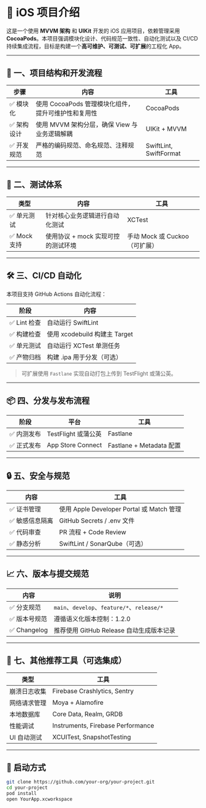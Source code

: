 # 📱 iOS 项目介绍

这是一个使用 **MVVM 架构** 和 **UIKit** 开发的 iOS 应用项目，依赖管理采用 **CocoaPods**。本项目强调模块化设计、代码规范一致性、自动化测试以及 CI/CD 持续集成流程，目标是构建一个**高可维护、可测试、可扩展**的工程化 App。

---

## 🧩 一、项目结构和开发流程

| 步骤 | 内容 | 工具 |
|------|------|------|
| ✅ 模块化 | 使用 CocoaPods 管理模块化组件，提升可维护性和复用性 | CocoaPods |
| ✅ 架构设计 | 使用 MVVM 架构分层，确保 View 与业务逻辑解耦 | UIKit + MVVM |
| ✅ 开发规范 | 严格的编码规范、命名规范、注释规范 | SwiftLint, SwiftFormat |

---

## 🧪 二、测试体系

| 类型 | 内容 | 工具 |
|------|------|------|
| ✅ 单元测试 | 针对核心业务逻辑进行自动化测试 | XCTest |
| ✅ Mock 支持 | 使用协议 + mock 实现可控的测试环境 | 手动 Mock 或 Cuckoo（可扩展） |

---

## 🛠 三、CI/CD 自动化

本项目支持 GitHub Actions 自动化流程：

| 阶段 | 内容 |
|------|------|
| ✅ Lint 检查 | 自动运行 SwiftLint |
| ✅ 构建检查 | 使用 xcodebuild 构建主 Target |
| ✅ 单元测试 | 自动运行 XCTest 单测任务 |
| ✅ 产物归档 | 构建 .ipa 用于分发（可选） |

> 可扩展使用 `Fastlane` 实现自动打包上传到 TestFlight 或蒲公英。

---

## 📦 四、分发与发布流程

| 阶段 | 平台 | 工具 |
|------|------|------|
| ✅ 内测发布 | TestFlight 或蒲公英 | Fastlane |
| ✅ 正式发布 | App Store Connect | Fastlane + Metadata 配置 |

---

## 🔒 五、安全与规范

| 内容 | 工具 |
|------|------|
| ✅ 证书管理 | 使用 Apple Developer Portal 或 Match 管理 |
| ✅ 敏感信息隔离 | GitHub Secrets / .env 文件 |
| ✅ 代码审查 | PR 流程 + Code Review |
| ✅ 静态分析 | SwiftLint / SonarQube（可选） |

---

## 📈 六、版本与提交规范

| 内容 | 说明 |
|------|------|
| ✅ 分支规范 | `main`、`develop`、`feature/*`、`release/*` |
| ✅ 版本号规范 | 遵循语义化版本控制：1.2.0 |
| ✅ Changelog | 推荐使用 GitHub Release 自动生成版本记录 |

---

## 🧠 七、其他推荐工具（可选集成）

| 类型 | 工具 |
|------|------|
| 崩溃日志收集 | Firebase Crashlytics, Sentry |
| 网络请求管理 | Moya + Alamofire |
| 本地数据库 | Core Data, Realm, GRDB |
| 性能调试 | Instruments, Firebase Performance |
| UI 自动测试 | XCUITest, SnapshotTesting |

---

## 🏁 启动方式

```bash
git clone https://github.com/your-org/your-project.git
cd your-project
pod install
open YourApp.xcworkspace
